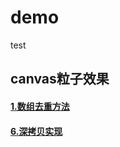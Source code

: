 # demo
test
## canvas粒子效果
#### [1.数组去重方法](https://github.com/conan1992/blog/issues/2)
#### [6.深拷贝实现](https://github.com/conan1992/blog/issues/7)
